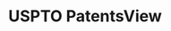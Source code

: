 ---
layout: default
bigquery: https://console.cloud.google.com/bigquery?p=patents-public-data&d=patentsview&page=dataset
citation: Attribution should be given to PatentsView for use, distribution, or derivative
  works.
code: https://github.com/CSSIP-AIR/PatentsView-Code-Snippets/
contributors: USPTO
cost: None
description: 'PatentsView includes US patent data including raw data (summaries, applications,
  pregrant applications), disambugations of inventors and assignees, and inventor
  gender estimates.  Also foreign priority data, # of figures and sheets, and government
  interest statements.'
documentation: https://patentsview.org/query/builder-faqs
last_edit: 04/12/2022, 23:43:42
location: https://patentsview.org/
maintained_by: USPTO
record_creation_timestamp: 12/2/2020 17:20:46
schema_fields:
- disamb_assignee_id_20200630
- rawinventor_id
- role
- country
- disamb_inventor_id_20200331
- id
- main_group
- designation
- male_flag
- f371_date
- uuid
- relkind
- male
- latin_name
- sector_title
- variety
- length
- classification_level
- disamb_assignee_id_20200929
- name_first
- filename
- level_three
- organization
- disamb_inventor_id_20190820
- disamb_inventor_id_20180528
- doctype
- latlong
- assignee_id
- level_one
- rel_id
- lawyer_id
- state
- mainclass_id
- disclaimer_date
- patent_id
- number
- num_figures
- subgroup_id
- subclass_id
- disamb_inventor_id_20170307
- classification_data_source
- section_id
- name
- num
- subclass
- latitude
- doc_type
- applicant_type
- kind
- ipc_version_indicator
- contract_award_number
- disamb_inventor_id_20190312
- disamb_assignee_id_20191008
- disamb_assignee_id_20190820
- disamb_inventor_id_20201229
- longitude
- term_disclaimer
- state_fips
- disamb_inventor_id_20170808
- f102_date
- num_sheets
- disamb_inventor_id_20171003
- _371_date
- field_id
- dependent
- classification_value
- reldocno
- publication_number
- lname
- status
- type
- term_extension
- sequence
- category
- citation_id
- symbol_position
- disamb_inventor_id_20191231
- section
- fname
- _102_date
- subcategory_id
- field_title
- location_id
- disamb_assignee_id_20181127
- subsection_id
- disamb_inventor_id_20181127
- disamb_assignee_id_20190312
- disamb_inventor_id_20200929
- term_grant
- deceased
- city
- inventor_id
- text
- attribution_status
- rule_47
- group_id
- name_last
- lapse_of_patent
- ipc_class
- abstract
- disamb_inventor_id_20171226
- organization_id
- country_transformed
- subgroup
- county_fips
- county
- action_date
- withdrawn
- disamb_assignee_id_20191231
- level_two
- date
- application_id
- title
- gi_statement
- disamb_inventor_id_20200630
- exemplary
- category_id
- rawlocation_id
- series_code
- disamb_assignee_id_20200331
- rawassignee_id
- classification_status
- group
- num_claims
- disamb_inventor_id_20191008
shortname: patentsview
tags:
- disambiguation
- United States
- gender
terms_of_use: Creative Commons Attribution 4.0 International License.
timeframe: 1963-1999
title: USPTO PatentsView
uuid: cf1780b1-e265-4e49-8d1d-83b9cfe0fd9a
---